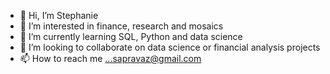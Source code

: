 - 👋 Hi, I’m Stephanie
- 👀 I’m interested in finance, research and mosaics
- 🌱 I’m currently learning SQL, Python and data science
- 💞️ I’m looking to collaborate on data science or financial analysis projects
- 📫 How to reach me ...sapravaz@gmail.com

<!---
stephaaa/stephaaa is a ✨ special ✨ repository because its `README.md` (this file) appears on your GitHub profile.
You can click the Preview link to take a look at your changes.
--->
